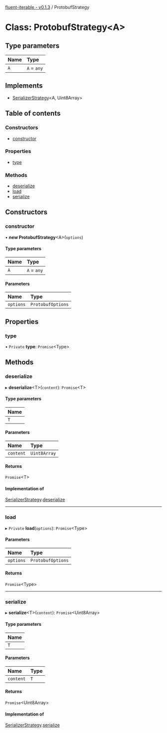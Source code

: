 [fluent-iterable - v0.1.3](../README.md) / ProtobufStrategy

# Class: ProtobufStrategy<A\>

## Type parameters

| Name | Type |
| :------ | :------ |
| `A` | `A` = `any` |

## Implements

- [SerializerStrategy](../interfaces/serializerstrategy.md)<A, Uint8Array\>

## Table of contents

### Constructors

- [constructor](protobufstrategy.md#constructor)

### Properties

- [type](protobufstrategy.md#type)

### Methods

- [deserialize](protobufstrategy.md#deserialize)
- [load](protobufstrategy.md#load)
- [serialize](protobufstrategy.md#serialize)

## Constructors

### constructor

• **new ProtobufStrategy**<A\>(`options`)

#### Type parameters

| Name | Type |
| :------ | :------ |
| `A` | `A` = `any` |

#### Parameters

| Name | Type |
| :------ | :------ |
| `options` | `ProtobufOptions` |

## Properties

### type

• `Private` **type**: `Promise`<Type\>

## Methods

### deserialize

▸ **deserialize**<T\>(`content`): `Promise`<T\>

#### Type parameters

| Name |
| :------ |
| `T` |

#### Parameters

| Name | Type |
| :------ | :------ |
| `content` | `Uint8Array` |

#### Returns

`Promise`<T\>

#### Implementation of

[SerializerStrategy](../interfaces/serializerstrategy.md).[deserialize](../interfaces/serializerstrategy.md#deserialize)

___

### load

▸ `Private` **load**(`options`): `Promise`<Type\>

#### Parameters

| Name | Type |
| :------ | :------ |
| `options` | `ProtobufOptions` |

#### Returns

`Promise`<Type\>

___

### serialize

▸ **serialize**<T\>(`content`): `Promise`<Uint8Array\>

#### Type parameters

| Name |
| :------ |
| `T` |

#### Parameters

| Name | Type |
| :------ | :------ |
| `content` | `T` |

#### Returns

`Promise`<Uint8Array\>

#### Implementation of

[SerializerStrategy](../interfaces/serializerstrategy.md).[serialize](../interfaces/serializerstrategy.md#serialize)

